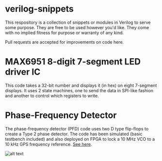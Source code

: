 # verilog-snippets
This respository is a collection of snippets or modules in Verilog to serve some purpose. They are free to be used however you'd like. They come with no implied fitness for purpose or warranty of any kind.

Pull requests are accepted for improvements on code here.

# MAX6951 8-digit 7-segment LED driver IC
This code takes a 32-bit number and displays it (in hex) on eight 7-segment displays. It uses 2 state machines, one to send the data in SPI-like fashion and another to control which registers to write.

# Phase-Frequency Detector
The phase-frequency detector (PFD) code uses two D type flip-flops to create a Type 2 phase detector. The code has been simulated (basic testbench included) and also deployed on FPGA to lock a 10 MHz VCO to a 10 kHz GPS frequency reference. [See here](https://www.george-smart.co.uk/2020/02/experiments-with-phase-frequency-detectors/).

![alt text](https://www.george-smart.co.uk/wordpress/wp-content/uploads/2020/02/m1geo_pfd_1.png "Simulation of PFD")
